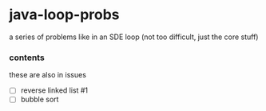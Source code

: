 # java-loop-probs
a series of problems like in an SDE loop
(not too difficult, just the core stuff)

### contents
  these are also in issues
- [ ] reverse linked list #1
- [ ] bubble sort
